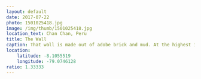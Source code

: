 ```yaml
---
layout: default
date: 2017-07-22
photo: 1501025418.jpg
image: /img/thumb/1501025418.jpg
location_text: Chan Chan, Peru
title: The Wall
caption: That wall is made out of adobe brick and mud. At the highest it could have reached 10 meters! Built around 900 AD.
location:
    latitude: -8.1055519
    longitude: -79.0746128
ratio: 1.33333
---
```

